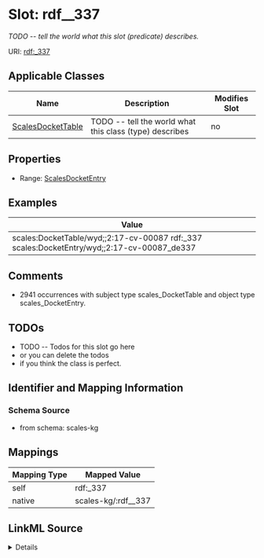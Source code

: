 

# Slot: rdf__337


_TODO -- tell the world what this slot (predicate) describes._





URI: [rdf:_337](http://www.w3.org/1999/02/22-rdf-syntax-ns#_337)



<!-- no inheritance hierarchy -->





## Applicable Classes

| Name | Description | Modifies Slot |
| --- | --- | --- |
| [ScalesDocketTable](../classes/ScalesDocketTable.md) | TODO -- tell the world what this class (type) describes |  no  |







## Properties

* Range: [ScalesDocketEntry](../classes/ScalesDocketEntry.md)






## Examples

| Value |
| --- |
| scales:DocketTable/wyd;;2:17-cv-00087 rdf:_337 scales:DocketEntry/wyd;;2:17-cv-00087_de337 |

## Comments

* 2941 occurrences with subject type scales_DocketTable and object type scales_DocketEntry.

## TODOs

* TODO -- Todos for this slot go here
* or you can delete the todos
* if you think the class is perfect.

## Identifier and Mapping Information







### Schema Source


* from schema: scales-kg




## Mappings

| Mapping Type | Mapped Value |
| ---  | ---  |
| self | rdf:_337 |
| native | scales-kg/:rdf__337 |




## LinkML Source

<details>
```yaml
name: rdf__337
description: TODO -- tell the world what this slot (predicate) describes.
todos:
- TODO -- Todos for this slot go here
- or you can delete the todos
- if you think the class is perfect.
comments:
- 2941 occurrences with subject type scales_DocketTable and object type scales_DocketEntry.
examples:
- value: scales:DocketTable/wyd;;2:17-cv-00087 rdf:_337 scales:DocketEntry/wyd;;2:17-cv-00087_de337
from_schema: scales-kg
rank: 1000
slot_uri: rdf:_337
alias: rdf__337
domain_of:
- scales_DocketTable
range: scales_DocketEntry

```
</details>